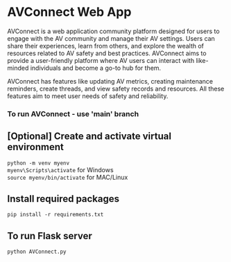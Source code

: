 # AVConnect Web App

AVConnect is a web application community platform designed for users to engage with the AV community and manage their AV settings. Users can share their experiences, learn from others, and explore the wealth of resources related to AV safety and best practices. AVConnect aims to provide a user-friendly platform where AV users can interact with like-minded individuals and become a go-to hub for them. <br>

AVConnect has features like updating AV metrics, creating maintenance reminders, create threads, and view safety records and resources. All these features aim to meet user needs of safety and reliability.

### To run AVConnect - use 'main' branch

## [Optional] Create and activate virtual environment
`python -m venv myenv` <br>
`myenv\Scripts\activate` for Windows <br>
`source myenv/bin/activate` for MAC/Linux <br>

## Install required packages
`pip install -r requirements.txt`

## To run Flask server
`python AVConnect.py`